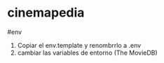 # cinemapedia

#env

1. Copiar el env.template y renombrrlo a .env
2. cambiar las variables de entorno (The MovieDB)
